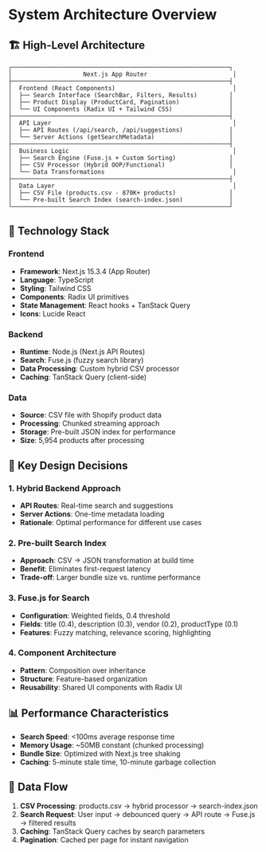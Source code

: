 # System Architecture Overview

## 🏗️ High-Level Architecture

```
┌─────────────────────────────────────────────────────────────┐
│                    Next.js App Router                        │
├─────────────────────────────────────────────────────────────┤
│  Frontend (React Components)                                 │
│  ├── Search Interface (SearchBar, Filters, Results)         │
│  ├── Product Display (ProductCard, Pagination)              │
│  └── UI Components (Radix UI + Tailwind CSS)                │
├─────────────────────────────────────────────────────────────┤
│  API Layer                                                   │
│  ├── API Routes (/api/search, /api/suggestions)             │
│  └── Server Actions (getSearchMetadata)                     │
├─────────────────────────────────────────────────────────────┤
│  Business Logic                                              │
│  ├── Search Engine (Fuse.js + Custom Sorting)               │
│  ├── CSV Processor (Hybrid OOP/Functional)                  │
│  └── Data Transformations                                    │
├─────────────────────────────────────────────────────────────┤
│  Data Layer                                                  │
│  ├── CSV File (products.csv - 870K+ products)               │
│  └── Pre-built Search Index (search-index.json)             │
└─────────────────────────────────────────────────────────────┘
```

## 🔧 Technology Stack

### **Frontend**

- **Framework**: Next.js 15.3.4 (App Router)
- **Language**: TypeScript
- **Styling**: Tailwind CSS
- **Components**: Radix UI primitives
- **State Management**: React hooks + TanStack Query
- **Icons**: Lucide React

### **Backend**

- **Runtime**: Node.js (Next.js API Routes)
- **Search**: Fuse.js (fuzzy search library)
- **Data Processing**: Custom hybrid CSV processor
- **Caching**: TanStack Query (client-side)

### **Data**

- **Source**: CSV file with Shopify product data
- **Processing**: Chunked streaming approach
- **Storage**: Pre-built JSON index for performance
- **Size**: 5,954 products after processing

## 🎯 Key Design Decisions

### **1. Hybrid Backend Approach**

- **API Routes**: Real-time search and suggestions
- **Server Actions**: One-time metadata loading
- **Rationale**: Optimal performance for different use cases

### **2. Pre-built Search Index**

- **Approach**: CSV → JSON transformation at build time
- **Benefit**: Eliminates first-request latency
- **Trade-off**: Larger bundle size vs. runtime performance

### **3. Fuse.js for Search**

- **Configuration**: Weighted fields, 0.4 threshold
- **Fields**: title (0.4), description (0.3), vendor (0.2), productType (0.1)
- **Features**: Fuzzy matching, relevance scoring, highlighting

### **4. Component Architecture**

- **Pattern**: Composition over inheritance
- **Structure**: Feature-based organization
- **Reusability**: Shared UI components with Radix UI

## 📊 Performance Characteristics

- **Search Speed**: <100ms average response time
- **Memory Usage**: ~50MB constant (chunked processing)
- **Bundle Size**: Optimized with Next.js tree shaking
- **Caching**: 5-minute stale time, 10-minute garbage collection

## 🔄 Data Flow

1. **CSV Processing**: products.csv → hybrid processor → search-index.json
2. **Search Request**: User input → debounced query → API route → Fuse.js → filtered results
3. **Caching**: TanStack Query caches by search parameters
4. **Pagination**: Cached per page for instant navigation
